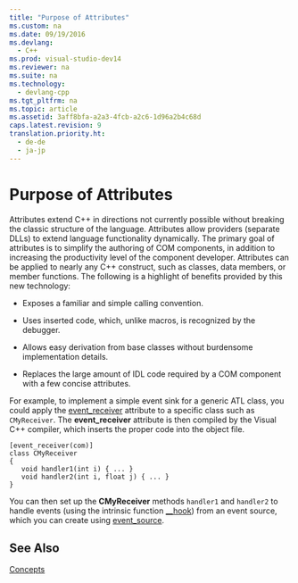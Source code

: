 ```yaml
---
title: "Purpose of Attributes"
ms.custom: na
ms.date: 09/19/2016
ms.devlang: 
  - C++
ms.prod: visual-studio-dev14
ms.reviewer: na
ms.suite: na
ms.technology: 
  - devlang-cpp
ms.tgt_pltfrm: na
ms.topic: article
ms.assetid: 3aff8bfa-a2a3-4fcb-a2c6-1d96a2b4c68d
caps.latest.revision: 9
translation.priority.ht: 
  - de-de
  - ja-jp
---
```

# Purpose of Attributes
Attributes extend C++ in directions not currently possible without breaking the classic structure of the language. Attributes allow providers (separate DLLs) to extend language functionality dynamically. The primary goal of attributes is to simplify the authoring of COM components, in addition to increasing the productivity level of the component developer. Attributes can be applied to nearly any C++ construct, such as classes, data members, or member functions. The following is a highlight of benefits provided by this new technology:  
  
-   Exposes a familiar and simple calling convention.  
  
-   Uses inserted code, which, unlike macros, is recognized by the debugger.  
  
-   Allows easy derivation from base classes without burdensome implementation details.  
  
-   Replaces the large amount of IDL code required by a COM component with a few concise attributes.  
  
 For example, to implement a simple event sink for a generic ATL class, you could apply the [event_receiver](../vs140/event_receiver.md) attribute to a specific class such as `CMyReceiver`. The **event_receiver** attribute is then compiled by the Visual C++ compiler, which inserts the proper code into the object file.  
  
```  
[event_receiver(com)]  
class CMyReceiver   
{  
   void handler1(int i) { ... }  
   void handler2(int i, float j) { ... }  
}  
```  
  
 You can then set up the **CMyReceiver** methods `handler1` and `handler2` to handle events (using the intrinsic function [__hook](../vs140/__hook.md)) from an event source, which you can create using [event_source](../vs140/event_source.md).  
  
## See Also  
 [Concepts](../vs140/Attributed-Programming-Concepts.md)